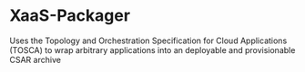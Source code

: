 # XaaS-Packager

Uses the Topology and Orchestration Specification for Cloud Applications (TOSCA) to wrap arbitrary applications into an deployable and provisionable CSAR archive

